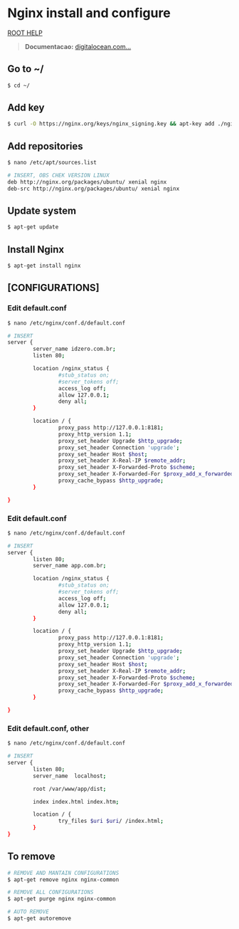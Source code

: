 # Nginx install and configure

[ROOT HELP](../HELP.md)

> **Documentacao:** [digitalocean.com...](https://www.digitalocean.com/community/tutorials/how-to-increase-pagespeed-score-by-changing-your-nginx-configuration-on-ubuntu-16-04)

## Go to ~/

```bash
$ cd ~/
```

## Add key

```bash
$ curl -O https://nginx.org/keys/nginx_signing.key && apt-key add ./nginx_signing.key
```

## Add repositories

```bash
$ nano /etc/apt/sources.list

# INSERT, OBS CHEK VERSION LINUX
deb http://nginx.org/packages/ubuntu/ xenial nginx
deb-src http://nginx.org/packages/ubuntu/ xenial nginx
```

## Update system

```bash
$ apt-get update
```

## Install Nginx

```bash
$ apt-get install nginx
```

## [CONFIGURATIONS]

### Edit default.conf

```bash
$ nano /etc/nginx/conf.d/default.conf

# INSERT
server {
        server_name idzero.com.br;
        listen 80;

        location /nginx_status {
                #stub_status on;
                #server_tokens off;
                access_log off;
                allow 127.0.0.1;
                deny all;
        }

        location / {
                proxy_pass http://127.0.0.1:8181;
                proxy_http_version 1.1;
                proxy_set_header Upgrade $http_upgrade;
                proxy_set_header Connection 'upgrade';
                proxy_set_header Host $host;
                proxy_set_header X-Real-IP $remote_addr;
                proxy_set_header X-Forwarded-Proto $scheme;
                proxy_set_header X-Forwarded-For $proxy_add_x_forwarded_for;
                proxy_cache_bypass $http_upgrade;
        }

}
```

### Edit default.conf

```bash
$ nano /etc/nginx/conf.d/default.conf

# INSERT
server {
        listen 80;
        server_name app.com.br;

        location /nginx_status {
                #stub_status on;
                #server_tokens off;
                access_log off;
                allow 127.0.0.1;
                deny all;
        }

        location / {
                proxy_pass http://127.0.0.1:8181;
                proxy_http_version 1.1;
                proxy_set_header Upgrade $http_upgrade;
                proxy_set_header Connection 'upgrade';
                proxy_set_header Host $host;
                proxy_set_header X-Real-IP $remote_addr;
                proxy_set_header X-Forwarded-Proto $scheme;
                proxy_set_header X-Forwarded-For $proxy_add_x_forwarded_for;
                proxy_cache_bypass $http_upgrade;
        }

}
```

### Edit default.conf, other

```bash
$ nano /etc/nginx/conf.d/default.conf

# INSERT
server {
        listen 80;
        server_name  localhost;

        root /var/www/app/dist;

        index index.html index.htm;

        location / {
                try_files $uri $uri/ /index.html;
        }
}
```

## To remove

```bash
# REMOVE AND MANTAIN CONFIGURATIONS
$ apt-get remove nginx nginx-common

# REMOVE ALL CONFIGURATIONS
$ apt-get purge nginx nginx-common

# AUTO REMOVE
$ apt-get autoremove
```
